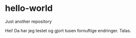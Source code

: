 # hello-world
Just another repository

Hei! Da har jeg testet og gjort tusen fornuftige endringer. Talas. 

